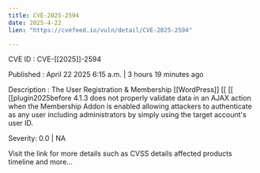 ```yaml
---
title: CVE-2025-2594
date: 2025-4-22
lien: "https://cvefeed.io/vuln/detail/CVE-2025-2594"

---
```


CVE ID : CVE-[[2025]]-2594

Published :  April 22
2025
6:15 a.m. | 3 hours
19 minutes ago

Description : The User Registration & Membership   [[WordPress]]  [[ [[ [[plugin2025before 4.1.3 does not properly validate data in an AJAX action when the Membership Addon is enabled
allowing attackers to authenticate as any user
including administrators
by simply using the target account's user ID.

Severity: 0.0 | NA

Visit the link for more details
such as CVSS details
affected products
timeline
and more...
